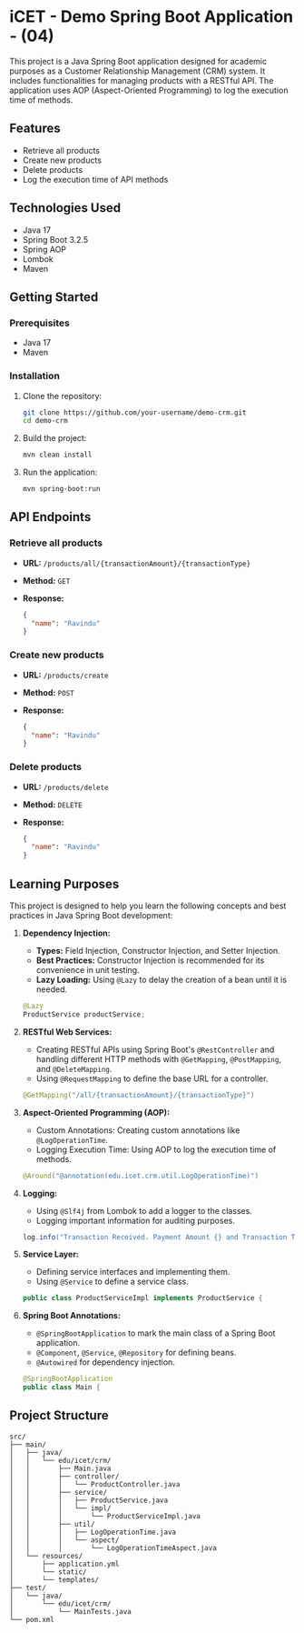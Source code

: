 # iCET - Demo Spring Boot Application - (04)

This project is a Java Spring Boot application designed for academic purposes as a Customer Relationship Management (CRM) system. It includes functionalities for managing products with a RESTful API. The application uses AOP (Aspect-Oriented Programming) to log the execution time of methods.

## Features

- Retrieve all products
- Create new products
- Delete products
- Log the execution time of API methods

## Technologies Used

- Java 17
- Spring Boot 3.2.5
- Spring AOP
- Lombok
- Maven

## Getting Started

### Prerequisites

- Java 17
- Maven

### Installation

1. Clone the repository:

    ```bash
    git clone https://github.com/your-username/demo-crm.git
    cd demo-crm
    ```

2. Build the project:

    ```bash
    mvn clean install
    ```

3. Run the application:

    ```bash
    mvn spring-boot:run
    ```

## API Endpoints

### Retrieve all products

- **URL:** `/products/all/{transactionAmount}/{transactionType}`
- **Method:** `GET`
- **Response:**

    ```json
    {
      "name": "Ravindu"
    }
    ```

### Create new products

- **URL:** `/products/create`
- **Method:** `POST`
- **Response:**

    ```json
    {
      "name": "Ravindu"
    }
    ```

### Delete products

- **URL:** `/products/delete`
- **Method:** `DELETE`
- **Response:**

    ```json
    {
      "name": "Ravindu"
    }
    ```

## Learning Purposes

This project is designed to help you learn the following concepts and best practices in Java Spring Boot development:

1. **Dependency Injection:**
    - **Types:** Field Injection, Constructor Injection, and Setter Injection.
    - **Best Practices:** Constructor Injection is recommended for its convenience in unit testing.
    - **Lazy Loading:** Using `@Lazy` to delay the creation of a bean until it is needed.

    ```java
    @Lazy
    ProductService productService;
    ```

2. **RESTful Web Services:**
    - Creating RESTful APIs using Spring Boot's `@RestController` and handling different HTTP methods with `@GetMapping`, `@PostMapping`, and `@DeleteMapping`.
    - Using `@RequestMapping` to define the base URL for a controller.

    ```java
    @GetMapping("/all/{transactionAmount}/{transactionType}")
    ```

3. **Aspect-Oriented Programming (AOP):**
    - Custom Annotations: Creating custom annotations like `@LogOperationTime`.
    - Logging Execution Time: Using AOP to log the execution time of methods.

    ```java
    @Around("@annotation(edu.icet.crm.util.LogOperationTime)")
    ```

4. **Logging:**
    - Using `@Slf4j` from Lombok to add a logger to the classes.
    - Logging important information for auditing purposes.

    ```java
    log.info("Transaction Received. Payment Amount {} and Transaction Type {} ", transactionAmount, transactionType);
    ```

5. **Service Layer:**
    - Defining service interfaces and implementing them.
    - Using `@Service` to define a service class.

    ```java
    public class ProductServiceImpl implements ProductService {
    ```

6. **Spring Boot Annotations:**
    - `@SpringBootApplication` to mark the main class of a Spring Boot application.
    - `@Component`, `@Service`, `@Repository` for defining beans.
    - `@Autowired` for dependency injection.

    ```java
    @SpringBootApplication
    public class Main {
    ```

## Project Structure

```plaintext
src/
├── main/
│   ├── java/
│   │   └── edu/icet/crm/
│   │       ├── Main.java
│   │       ├── controller/
│   │       │   └── ProductController.java
│   │       ├── service/
│   │       │   ├── ProductService.java
│   │       │   └── impl/
│   │       │       └── ProductServiceImpl.java
│   │       ├── util/
│   │       │   ├── LogOperationTime.java
│   │       │   └── aspect/
│   │       │       └── LogOperationTimeAspect.java
│   └── resources/
│       ├── application.yml
│       └── static/
│       └── templates/
├── test/
│   └── java/
│       └── edu/icet/crm/
│           └── MainTests.java
└── pom.xml
